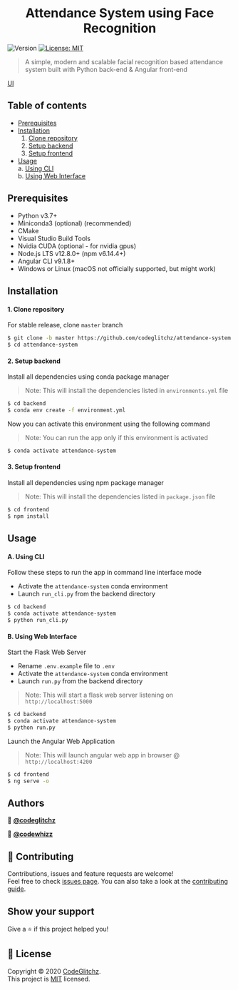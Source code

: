 <h1 align="center">Attendance System using Face Recognition</h1>
<p>
  <img alt="Version" src="https://img.shields.io/badge/version-1.0.0-blue.svg?cacheSeconds=2592000" />
  <a href="https://github.com/codeglitchz/attendance-system/blob/master/LICENSE" target="_blank">
    <img alt="License: MIT" src="https://img.shields.io/github/license/codeglitchz/attendance-system" />
  </a>
</p>

> A simple, modern and scalable facial recognition based attendance system 
> built with Python back-end & Angular front-end

[UI](https://github.com/codeglitchz/attendance-system/blob/master/sample/ui.gif)

## Table of contents
* [Prerequisites](#prerequisites)
* [Installation](#installation)
    1. [Clone repository](#1-clone-repository)
    2. [Setup backend](#2-setup-backend)
    3. [Setup frontend](#3-setup-frontend)
* [Usage](#usage)\
    a. [Using CLI](#a-using-cli)\
    b. [Using Web Interface](#b-using-web-interface)

## Prerequisites

* Python v3.7+
* Miniconda3 (optional) (recommended)
* CMake
* Visual Studio Build Tools
* Nvidia CUDA (optional - for nvidia gpus)
* Node.js LTS v12.8.0+ (npm v6.14.4+)
* Angular CLI v9.1.8+
* Windows or Linux (macOS not officially supported, but might work)

## Installation

#### 1. Clone repository
For stable release, clone `master` branch
```sh
$ git clone -b master https://github.com/codeglitchz/attendance-system.git
$ cd attendance-system
```
#### 2. Setup backend

Install all dependencies using conda package manager
> Note: This will install the dependencies listed in `environments.yml` file
```sh
$ cd backend
$ conda env create -f environment.yml
```
Now you can activate this environment using the following command
> Note: You can run the app only if this environment is activated
```sh
$ conda activate attendance-system
```

#### 3. Setup frontend
Install all dependencies using npm package manager
> Note: This will install the dependencies listed in `package.json` file
```sh
$ cd frontend
$ npm install
```

## Usage

#### A. Using CLI
Follow these steps to run the app in command line interface mode
* Activate the `attendance-system` conda environment
* Launch `run_cli.py` from the backend directory
```sh
$ cd backend
$ conda activate attendance-system
$ python run_cli.py
```

#### B. Using Web Interface
Start the Flask Web Server 
* Rename `.env.example` file to `.env`
* Activate the `attendance-system` conda environment
* Launch `run.py` from the backend directory
> Note: This will start a flask web server listening on `http://localhost:5000`
```sh
$ cd backend
$ conda activate attendance-system
$ python run.py
```
Launch the Angular Web Application
> Note: This will launch angular web app in browser @ `http://localhost:4200`
```sh
$ cd frontend
$ ng serve -o
```

## Authors

👤 [**@codeglitchz**](https://github.com/codeglitchz)

👤 [**@codewhizz**](https://github.com/codewhizz)

## 🤝 Contributing

Contributions, issues and feature requests are welcome!<br />Feel free to check [issues page](https://github.com/codeglitchz/attendance-system/issues). You can also take a look at the [contributing guide](https://github.com/codeglitchz/attendance-system/blob/master/CONTRIBUTING.md).

## Show your support

Give a ⭐️ if this project helped you!

## 📝 License

Copyright © 2020 [CodeGlitchz](https://github.com/codeglitchz). <br />
This project is [MIT](https://github.com/codeglitchz/attendance-system/blob/master/LICENSE) licensed.
